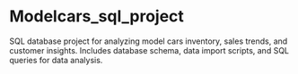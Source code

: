 # Modelcars_sql_project
SQL database project for analyzing model cars inventory, sales trends, and customer insights. Includes database schema, data import scripts, and SQL queries for data analysis.
